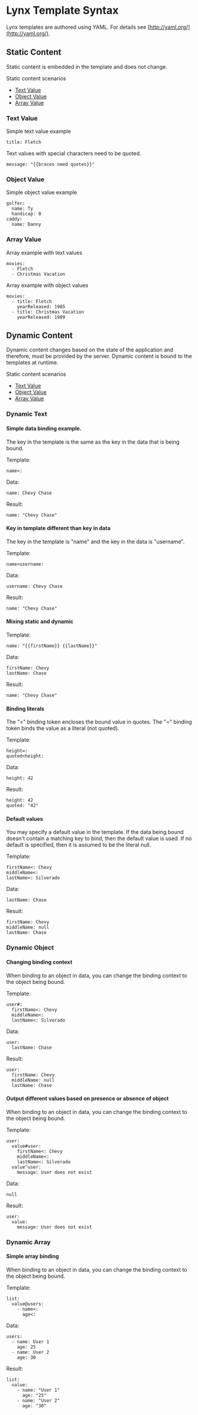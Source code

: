 # Lynx Template Syntax

Lynx templates are authored using YAML. For details see [http://yaml.org/](http://yaml.org/).

## Static Content
Static content is embedded in the template and does not change.

Static content scenarios
- [Text Value](#static-text-value)
- [Object Value](#static-object-value)
- [Array Value](#static-array-value)

### <a name="static-text-value"></a>Text Value
Simple text value example
```
title: Fletch
```

Text values with special characters need to be quoted.
```
message: "{{braces need quotes}}"
```

### <a name="static-object-value"></a>Object Value
Simple object value example
```
golfer:
  name: Ty
  handicap: 0
caddy:
  name: Danny
```

### <a name="static-array-value"></a>Array Value
Array example with text values
```
movies:
  - Fletch
  - Christmas Vacation
```

Array example with object values
```
movies:
  - title: Fletch
    yearReleased: 1985
  - title: Christmas Vacation
    yearReleased: 1989
```

## Dynamic Content
Dynamic content changes based on the state of the application and therefore, must be provided by the server. Dynamic content is bound to the templates at runtime.

Static content scenarios
- [Text Value](#dynamic-text-value)
- [Object Value](#dynamic-object-value)
- [Array Value](#dynamic-array-value)

### <a name="dynamic-text-value"></a>Dynamic Text
#### Simple data binding example.
The key in the template is the same as the key in the data that is being bound.

Template:
```
name<:
```

Data:
```
name: Chevy Chase
```

Result:
```
name: "Chevy Chase"
```

#### Key in template different than key in data
The key in the template is "name" and the key in the data is "username".

Template:
```
name<username:
```

Data:
```
username: Chevy Chase
```

Result:
```
name: "Chevy Chase"
```

#### Mixing static and dynamic
Template:
```
name: "{{firstName}} {{lastName}}"
```

Data:
```
firstName: Chevy
lastName: Chase
```

Result:
```
name: "Chevy Chase"
```

#### Binding literals
The "<" binding token encloses the bound value in quotes. The "=" binding token binds the value as a literal (not quoted).

Template:
```
height=:
quoted<height:
```

Data:
```
height: 42
```

Result:
```
height: 42
quoted: "42"
```

#### Default values
You may specify a default value in the template. If the data being bound doesn't contain a matching key to bind, then the default value is used. If no default is specified, then it is assumed to be the literal null.

Template:
```
firstName<: Chevy
middleName<:
lastName<: Silverado
```

Data:
```
lastName: Chase
```

Result:
```
firstName: Chevy
middleName: null
lastName: Chase
```

### <a name="dynamic-object-value"></a>Dynamic Object

#### Changing binding context
When binding to an object in data, you can change the binding context to the object being bound.

Template:
```
user#:
  firstName<: Chevy
  middleName<:
  lastName<: Silverado
```

Data:
```
user:
  lastName: Chase
```

Result:
```
user:
  firstName: Chevy
  middleName: null
  lastName: Chase
```

#### Output different values based on presence or absence of object
When binding to an object in data, you can change the binding context to the object being bound.

Template:
```
user:
  value#user:
    firstName<: Chevy
    middleName<:
    lastName<: Silverado
  value^user:
    message: User does not exist
```

Data:
```
null
```

Result:
```
user:
  value:
    message: User does not exist
```

### <a name="dynamic-array-value"></a>Dynamic Array

#### Simple array binding
When binding to an object in data, you can change the binding context to the object being bound.

Template:
```
list:
  value@users:
    - name<:
      age<:
```

Data:
```
users:
  - name: User 1
    age: 25
  - name: User 2
    age: 30
```

Result:
```
list:
  value:
    - name: "User 1"
      age: "25"
    - name: "User 2"
      age: "30"
```
